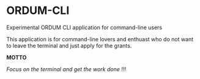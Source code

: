 # ORDUM-CLI
Experimental ORDUM CLI application for command-line users 

This application is for command-line lovers and enthuast who do not want to leave the terminal and just apply for the grants.

**MOTTO**

*Focus on the terminal and get the work done !!!*
